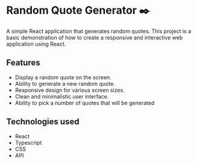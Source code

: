 # Random Quote Generator ✒️

A simple React application that generates random quotes. This project is a basic demonstration of how to create a responsive and interactive web application using React.

## Features

- Display a random quote on the screen.
- Ability to generate a new random quote.
- Responsive design for various screen sizes.
- Clean and minimalistic user interface.
- Ability to pick a number of quotes that will be generated

## Technologies used
- React
- Typescript
- CSS
- API

